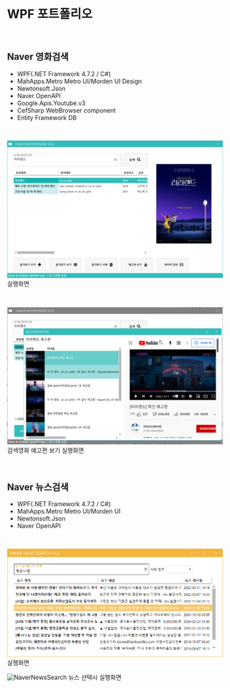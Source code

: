 # WPF 포트폴리오

<br/>

## Naver 영화검색
- WPF(.NET Framework 4.7.2 / C#)
 - MahApps.Metro Metro UI/Morden UI Design
 - Newtonsoft.Json
 - Naver OpenAPI
 - Google.Apis.Youtube.v3
 - CefSharp WebBrowser component 
 - Entity Framework DB

<br/>

![NaverMovieFinder](https://github.com/yun10002/StudyWpf/blob/main/capture/lalaland.png?raw=true)
실행화면

<br/>

![YoutubePlay](https://github.com/yun10002/StudyWpf/blob/main/capture/youtube_trailer.png?raw=true)
검색영화 예고편 보기 실행화면

<br/>

## Naver 뉴스검색
- WPF(.NET Framework 4.7.2 / C#)
 - MahApps.Metro Metro UI/Morden UI
 - Newtonsoft.Json
 - Naver OpenAPI

<br/>

![NaverNewsSearch](https://github.com/yun10002/StudyWpf/blob/main/capture/naver_newsSearch.PNG?raw=true)
실행화면

![NaverNewsSearch]()
뉴스 선택시 실행화면
